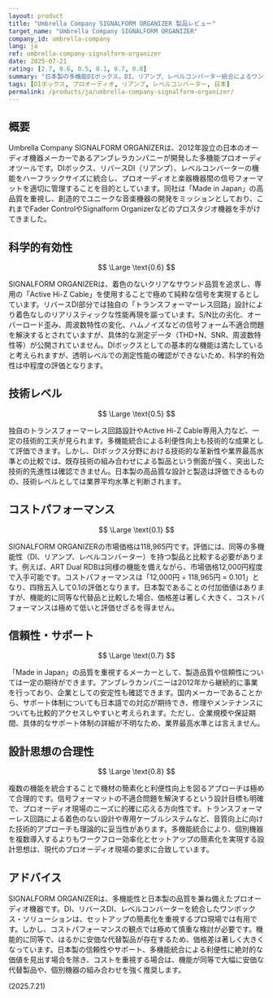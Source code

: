 ```yaml
---
layout: product
title: "Umbrella Company SIGNALFORM ORGANIZER 製品レビュー"
target_name: "Umbrella Company SIGNALFORM ORGANIZER"
company_id: umbrella-company
lang: ja
ref: umbrella-company-signalform-organizer
date: 2025-07-21
rating: [2.7, 0.6, 0.5, 0.1, 0.7, 0.8]
summary: "日本製の多機能DIボックス。DI、リアンプ、レベルコンバーター統合によるワンボックス・ソリューションだが、機能的に同等な製品と比較してコストパフォーマンスに大きな課題がある。"
tags: [DIボックス, プロオーディオ, リアンプ, レベルコンバーター, 日本]
permalink: /products/ja/umbrella-company-signalform-organizer/
---
```

## 概要

Umbrella Company SIGNALFORM ORGANIZERは、2012年設立の日本のオーディオ機器メーカーであるアンブレラカンパニーが開発した多機能プロオーディオツールです。DIボックス、リバースDI（リアンプ）、レベルコンバーターの機能をハーフラックサイズに統合し、プロオーディオと楽器機器間の信号フォーマットを適切に管理することを目的としています。同社は「Made in Japan」の高品質を重視し、創造的でユニークな音楽機器の開発をミッションとしており、これまでFader ControlやSignalform Organizerなどのプロスタジオ機器を手がけてきました。

## 科学的有効性

$$ \Large \text{0.6} $$

SIGNALFORM ORGANIZERは、着色のないクリアなサウンド品質を追求し、専用の「Active Hi-Z Cable」を使用することで極めて純粋な信号を実現するとしています。リバースDI部分では独自の「トランスフォーマーレス回路」設計により着色なしのリアリスティックな性能再現を謳っています。S/N比の劣化、オーバーロード歪み、周波数特性の変化、ハムノイズなどの信号フォーム不適合問題を解決するとされていますが、具体的な測定データ（THD+N、SNR、周波数特性等）が公開されていません。DIボックスとしての基本的な機能は満たしていると考えられますが、透明レベルでの測定性能の確認ができないため、科学的有効性は中程度の評価となります。

## 技術レベル

$$ \Large \text{0.5} $$

独自のトランスフォーマーレス回路設計やActive Hi-Z Cable専用入力など、一定の技術的工夫が見られます。多機能統合による利便性向上も技術的な成果として評価できます。しかし、DIボックス分野における技術的な革新性や業界最高水準との比較では、既存技術の組み合わせによる製品という側面が強く、突出した技術的先進性は確認できません。日本製の高品質な設計と製造は評価できるものの、技術レベルとしては業界平均水準と判断されます。

## コストパフォーマンス

$$ \Large \text{0.1} $$

SIGNALFORM ORGANIZERの市場価格は118,965円です。評価には、同等の多機能性（DI、リアンプ、レベルコンバーター）を持つ製品と比較する必要があります。例えば、ART Dual RDBは同様の機能を備えながら、市場価格12,000円程度で入手可能です。コストパフォーマンスは「12,000円 ÷ 118,965円 = 0.101」となり、四捨五入して0.1の評価となります。日本製であることの付加価値はありますが、機能的に同等な代替品と比較した場合、価格差は著しく大きく、コストパフォーマンスは極めて低いと評価せざるを得ません。

## 信頼性・サポート

$$ \Large \text{0.7} $$

「Made in Japan」の品質を重視するメーカーとして、製造品質や信頼性については一定の期待ができます。アンブレラカンパニーは2012年から継続的に事業を行っており、企業としての安定性も確認できます。国内メーカーであることから、サポート体制についても日本語での対応が期待でき、修理やメンテナンスについても比較的アクセスしやすいと考えられます。ただし、企業規模や保証期間、具体的なサポート体制の詳細が不明なため、業界最高水準とは言えません。

## 設計思想の合理性

$$ \Large \text{0.8} $$

複数の機能を統合することで機材の簡素化と利便性向上を図るアプローチは極めて合理的です。信号フォーマットの不適合問題を解決するという設計目標も明確で、プロオーディオ現場のニーズに的確に応える方向性です。トランスフォーマーレス回路による着色のない設計や専用ケーブルシステムなど、音質向上に向けた技術的アプローチも理論的に妥当性があります。多機能統合により、個別機器を複数導入するよりもワークフロー効率化とセットアップの簡素化を実現する設計思想は、現代のプロオーディオ現場の要求に合致しています。

## アドバイス

SIGNALFORM ORGANIZERは、多機能性と日本製の品質を兼ね備えたプロオーディオ機器です。DI、リバースDI、レベルコンバーターを統合したワンボックス・ソリューションは、セットアップの簡素化を重視するプロ現場では有用です。しかし、コストパフォーマンスの観点では極めて慎重な検討が必要です。機能的に同等で、はるかに安価な代替製品が存在するため、価格差は著しく大きくなっています。日本製の信頼性やサポート、多機能統合による利便性に絶対的な価値を見出す場合を除き、コストを重視する場合は、機能が同等で大幅に安価な代替製品や、個別機器の組み合わせを強く推奨します。

(2025.7.21)
